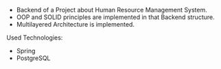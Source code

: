 - Backend of a Project about Human Resource Management System.
- OOP and SOLID principles are implemented in that Backend structure.
- Multilayered Architecture is implemented.



Used Technologies:
- Spring
- PostgreSQL
